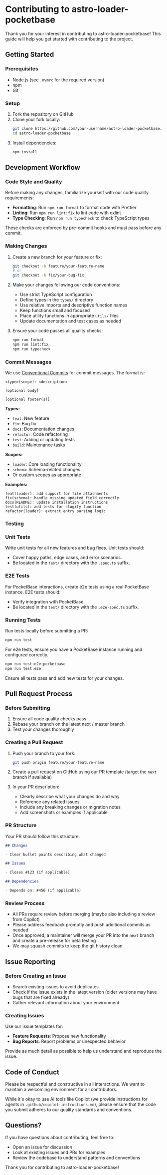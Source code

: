# Contributing to astro-loader-pocketbase

Thank you for your interest in contributing to astro-loader-pocketbase! This guide will help you get started with contributing to the project.

## Getting Started

### Prerequisites

- Node.js (see `.nvmrc` for the required version)
- npm
- Git

### Setup

1. Fork the repository on GitHub
2. Clone your fork locally:
   ```bash
   git clone https://github.com/your-username/astro-loader-pocketbase.git
   cd astro-loader-pocketbase
   ```
3. Install dependencies:
   ```bash
   npm install
   ```

## Development Workflow

### Code Style and Quality

Before making any changes, familiarize yourself with our code quality requirements:

- **Formatting**: Run `npm run format` to format code with Prettier
- **Linting**: Run `npm run lint:fix` to lint code with oxlint
- **Type Checking**: Run `npm run typecheck` to check TypeScript types

These checks are enforced by pre-commit hooks and must pass before any commit.

### Making Changes

1. Create a new branch for your feature or fix:

   ```bash
   git checkout -b feature/your-feature-name
   # or
   git checkout -b fix/your-bug-fix
   ```

2. Make your changes following our code conventions:
   - Use strict TypeScript configuration
   - Define types in the `types/` directory
   - Use relative imports and descriptive function names
   - Keep functions small and focused
   - Place utility functions in appropriate `utils/` files
   - Update documentation and test cases as needed

3. Ensure your code passes all quality checks:
   ```bash
   npm run format
   npm run lint:fix
   npm run typecheck
   ```

### Commit Messages

We use [Conventional Commits](https://conventionalcommits.org/) for commit messages. The format is:

```
<type>(scope): <description>

[optional body]

[optional footer(s)]
```

**Types:**

- `feat`: New feature
- `fix`: Bug fix
- `docs`: Documentation changes
- `refactor`: Code refactoring
- `test`: Adding or updating tests
- `build`: Maintenance tasks

**Scopes:**

- `loader`: Core loading functionality
- `schema`: Schema-related changes
- Or custom scopes as appropriate

**Examples:**

```
feat(loader): add support for file attachments
fix(schema): handle missing updated field correctly
docs(README): update installation instructions
test(utils): add tests for slugify function
refactor(loader): extract entry parsing logic
```

### Testing

### Unit Tests

Write unit tests for all new features and bug fixes. Unit tests should:

- Cover happy paths, edge cases, and error scenarios.
- Be located in the `test/` directory with the `.spec.ts` suffix.

### E2E Tests

For PocketBase interactions, create e2e tests using a real PocketBase instance. E2E tests should:

- Verify integration with PocketBase.
- Be located in the `test/` directory with the `.e2e-spec.ts` suffix.

### Running Tests

Run tests locally before submitting a PR:

```bash
npm run test
```

For e2e tests, ensure you have a PocketBase instance running and configured correctly.

```bash
npm run test:e2e:pocketbase
npm run test:e2e
```

Ensure all tests pass and add new tests for your changes.

## Pull Request Process

### Before Submitting

1. Ensure all code quality checks pass
2. Rebase your branch on the latest next / master branch
3. Test your changes thoroughly

### Creating a Pull Request

1. Push your branch to your fork:

   ```bash
   git push origin feature/your-feature-name
   ```

2. Create a pull request on GitHub using our PR template (target the `next` branch if available)

3. In your PR description:
   - Clearly describe what your changes do and why
   - Reference any related issues
   - Include any breaking changes or migration notes
   - Add screenshots or examples if applicable

### PR Structure

Your PR should follow this structure:

```markdown
## Changes

- Clear bullet points describing what changed

## Issues

- Closes #123 (if applicable)

## Dependencies

- Depends on: #456 (if applicable)
```

### Review Process

- All PRs require review before merging (maybe also including a review from Copilot)
- Please address feedback promptly and push additional commits as needed
- Once approved, a maintainer will merge your PR into the `next` branch and create a pre-release for beta testing
- We may squash commits to keep the git history clean

## Issue Reporting

### Before Creating an Issue

- Search existing issues to avoid duplicates
- Check if the issue exists in the latest version (older versions may have bugs that are fixed already)
- Gather relevant information about your environment

### Creating Issues

Use our issue templates for:

- **Feature Requests**: Propose new functionality
- **Bug Reports**: Report problems or unexpected behavior

Provide as much detail as possible to help us understand and reproduce the issue.

## Code of Conduct

Please be respectful and constructive in all interactions. We want to maintain a welcoming environment for all contributors.

While it's okay to use AI tools like Copilot (we provide instructions for agents in `.github/copilot-instructions.md`), please ensure that the code you submit adheres to our quality standards and conventions.

## Questions?

If you have questions about contributing, feel free to:

- Open an issue for discussion
- Look at existing issues and PRs for examples
- Review the codebase to understand patterns and conventions

Thank you for contributing to astro-loader-pocketbase!
